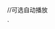 //可选自动播放
<div class="img_text"><div class="vip_auto" style="color:white; font-size:20px; font-weight:bold; line-height:23px; display:none; " title="自动解析开关">${autoPlay}</div></div></div>`